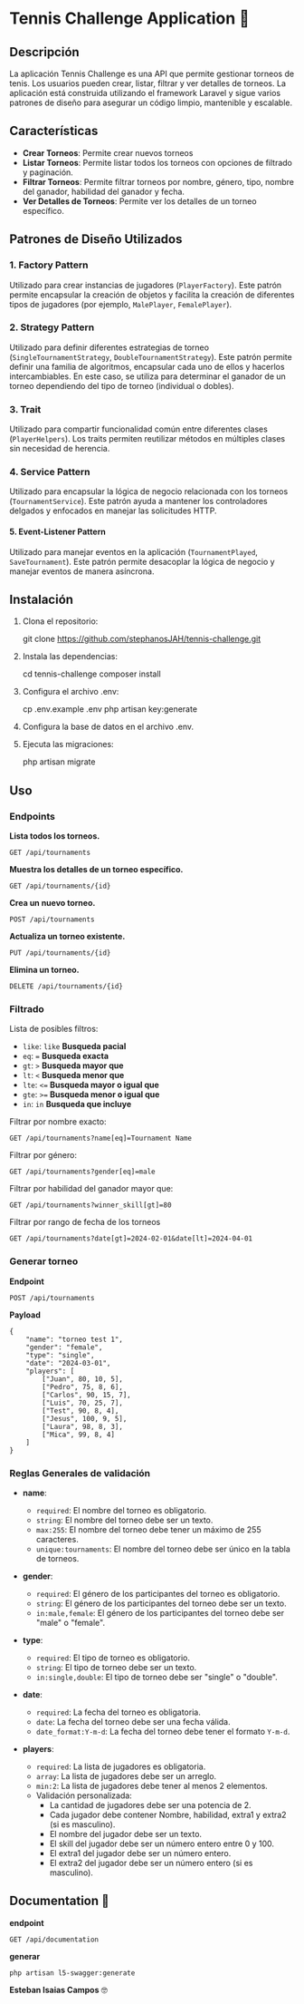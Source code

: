 # Tennis Challenge Application :tennis:

## Descripción

La aplicación Tennis Challenge es una API que permite gestionar torneos de tenis. Los usuarios pueden crear, listar, filtrar y ver detalles de torneos. La aplicación está construida utilizando el framework Laravel y sigue varios patrones de diseño para asegurar un código limpio, mantenible y escalable.

## Características

- **Crear Torneos**: Permite crear nuevos torneos
- **Listar Torneos**: Permite listar todos los torneos con opciones de filtrado y paginación.
- **Filtrar Torneos**: Permite filtrar torneos por nombre, género, tipo, nombre del ganador, habilidad del ganador y fecha.
- **Ver Detalles de Torneos**: Permite ver los detalles de un torneo específico.

## Patrones de Diseño Utilizados

### 1. **Factory Pattern**
Utilizado para crear instancias de jugadores (`PlayerFactory`). Este patrón permite encapsular la creación de objetos y facilita la creación de diferentes tipos de jugadores (por ejemplo, `MalePlayer`, `FemalePlayer`).

### 2. **Strategy Pattern**
Utilizado para definir diferentes estrategias de torneo (`SingleTournamentStrategy`, `DoubleTournamentStrategy`). Este patrón permite definir una familia de algoritmos, encapsular cada uno de ellos y hacerlos intercambiables. En este caso, se utiliza para determinar el ganador de un torneo dependiendo del tipo de torneo (individual o dobles).

### 3. **Trait**
Utilizado para compartir funcionalidad común entre diferentes clases (`PlayerHelpers`). Los traits permiten reutilizar métodos en múltiples clases sin necesidad de herencia.

### 4. **Service Pattern**
Utilizado para encapsular la lógica de negocio relacionada con los torneos (`TournamentService`). Este patrón ayuda a mantener los controladores delgados y enfocados en manejar las solicitudes HTTP.

#### 5. **Event-Listener Pattern**
Utilizado para manejar eventos en la aplicación (`TournamentPlayed`, `SaveTournament`). Este patrón permite desacoplar la lógica de negocio y manejar eventos de manera asíncrona.

## Instalación

1. Clona el repositorio:

   git clone https://github.com/stephanosJAH/tennis-challenge.git

2. Instala las dependencias:

	cd tennis-challenge
	composer install

3. Configura el archivo .env:

	cp .env.example .env
	php artisan key:generate

4. Configura la base de datos en el archivo .env.

5. Ejecuta las migraciones:

	php artisan migrate

## Uso

### Endpoints 

**Lista todos los torneos.**

	GET /api/tournaments

**Muestra los detalles de un torneo específico.**

	GET /api/tournaments/{id}

**Crea un nuevo torneo.**

	POST /api/tournaments

**Actualiza un torneo existente.**

	PUT /api/tournaments/{id}

**Elimina un torneo.**

	DELETE /api/tournaments/{id}

### Filtrado

Lista de posibles filtros:

- `like`: `like` **Busqueda pacial**
- `eq`: `=`	**Busqueda exacta**
- `gt`: `>` **Busqueda mayor que**
- `lt`: `<` **Busqueda menor que**
- `lte`: `<=` **Busqueda mayor o igual que**
- `gte`: `>=` **Busqueda menor o igual que**
- `in`: `in` **Busqueda que incluye**

Filtrar por nombre exacto:

	GET /api/tournaments?name[eq]=Tournament Name

Filtrar por género:

	GET /api/tournaments?gender[eq]=male

Filtrar por habilidad del ganador mayor que:

	GET /api/tournaments?winner_skill[gt]=80

Filtrar por rango de fecha de los torneos

	GET /api/tournaments?date[gt]=2024-02-01&date[lt]=2024-04-01

### Generar torneo

**Endpoint**

	POST /api/tournaments

**Payload**

```
{
	"name": "torneo test 1",
	"gender": "female",
	"type": "single",
	"date": "2024-03-01",
	"players": [
		["Juan", 80, 10, 5],
		["Pedro", 75, 8, 6],
		["Carlos", 90, 15, 7],
		["Luis", 70, 25, 7],
		["Test", 90, 8, 4],
		["Jesus", 100, 9, 5],
		["Laura", 98, 8, 3],
		["Mica", 99, 8, 4]
	]
}
```

### Reglas Generales de validación

- **name**: 
  - `required`: El nombre del torneo es obligatorio.
  - `string`: El nombre del torneo debe ser un texto.
  - `max:255`: El nombre del torneo debe tener un máximo de 255 caracteres.
  - `unique:tournaments`: El nombre del torneo debe ser único en la tabla de torneos.

- **gender**: 
  - `required`: El género de los participantes del torneo es obligatorio.
  - `string`: El género de los participantes del torneo debe ser un texto.
  - `in:male,female`: El género de los participantes del torneo debe ser "male" o "female".

- **type**: 
  - `required`: El tipo de torneo es obligatorio.
  - `string`: El tipo de torneo debe ser un texto.
  - `in:single,double`: El tipo de torneo debe ser "single" o "double".

- **date**: 
  - `required`: La fecha del torneo es obligatoria.
  - `date`: La fecha del torneo debe ser una fecha válida.
  - `date_format:Y-m-d`: La fecha del torneo debe tener el formato `Y-m-d`.

- **players**: 
  - `required`: La lista de jugadores es obligatoria.
  - `array`: La lista de jugadores debe ser un arreglo.
  - `min:2`: La lista de jugadores debe tener al menos 2 elementos.
  - Validación personalizada:
    - La cantidad de jugadores debe ser una potencia de 2.
    - Cada jugador debe contener Nombre, habilidad, extra1 y extra2 (si es masculino).
    - El nombre del jugador debe ser un texto.
    - El skill del jugador debe ser un número entero entre 0 y 100.
    - El extra1 del jugador debe ser un número entero.
    - El extra2 del jugador debe ser un número entero (si es masculino).

## Documentation :memo:

**endpoint**

	GET /api/documentation

**generar**

	php artisan l5-swagger:generate


**Esteban Isaias Campos**
🤓